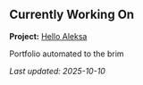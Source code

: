 ## Currently Working On

**Project:** [Hello Aleksa](https://github.com/alxhdd/hello-aleksa)

Portfolio automated to the brim

_Last updated: 2025-10-10_
